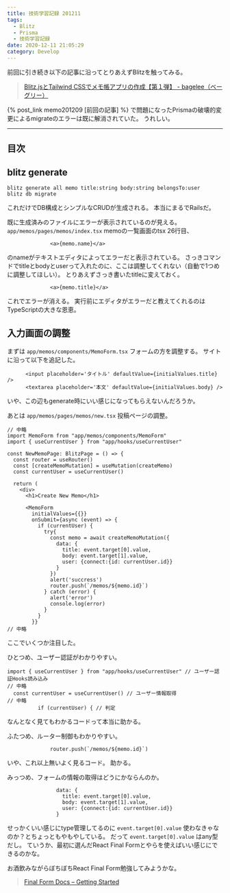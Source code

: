 ```yaml
---
title: 技術学習記録 201211
tags:
  - Blitz
  - Prisma
  - 技術学習記録
date: 2020-12-11 21:05:29
category: Develop
---
```



前回に引き続き以下の記事に沿ってとりあえずBlitzを触ってみる。

> [Blitz.jsとTailwind CSSでメモ帳アプリの作成【第１弾】 - bagelee（ベーグリー）](https://bagelee.com/programming/blitz-js-tailwind/)

{% post_link memo201209 [前回の記事] %} で問題になったPrismaの破壊的変更によるmigrateのエラーは既に解消されていた。
うれしい。

<!-- more -->

---

## 目次

<!-- toc -->

## blitz generate

```shell
blitz generate all memo title:string body:string belongsTo:user
blitz db migrate
```

これだけでDB構成とシンプルなCRUDが生成される。
本当にまるでRailsだ。

既に生成済みのファイルにエラーが表示されているのが見える。
`app/memos/pages/memos/index.tsx` memoの一覧画面のtsx 26行目、

```tsx
              <a>{memo.name}</a>
```

のnameがテキストエディタによってエラーだと表示されている。
さっきコマンドでtitleとbodyとuserって入れたのに、ここは調整してくれない（自動で1つめに調整してほしい）。
とりあえずさっき書いたtitleに変えておく。

```tsx
              <a>{memo.title}</a>
```

これでエラーが消える。
実行前にエディタがエラーだと教えてくれるのはTypeScriptの大きな恩恵。

## 入力画面の調整

まずは `app/memos/components/MemoForm.tsx` フォームの方を調整する。
サイトに沿って以下を追記した。

```tsx
      <input placeholder='タイトル' defaultValue={initialValues.title} />
      <textarea placeholder='本文' defaultValue={initialValues.body} />
```

いや、この辺もgenerate時にいい感じになってもらえないんだろうか。

あとは `app/memos/pages/memos/new.tsx` 投稿ページの調整。


```tsx
// 中略
import MemoForm from "app/memos/components/MemoForm"
import { useCurrentUser } from "app/hooks/useCurrentUser"

const NewMemoPage: BlitzPage = () => {
  const router = useRouter()
  const [createMemoMutation] = useMutation(createMemo)
  const currentUser = useCurrentUser()

  return (
    <div>
      <h1>Create New Memo</h1>

      <MemoForm
        initialValues={{}}
        onSubmit={async (event) => {
          if (currentUser) {
            try{
              const memo = await createMemoMutation({
                data: {
                  title: event.target[0].value,
                  body: event.target[1].value,
                  user: {connect:{id: currentUser.id}}
                }
              })
              alert('succress')
              router.push(`/memos/${memo.id}`)
            } catch (error) {
              alert('error')
              console.log(error)
            }
          }
        }}
// 中略
```

ここでいくつか注目した。

ひとつめ、ユーザー認証がわかりやすい。

```tsx
import { useCurrentUser } from "app/hooks/useCurrentUser" // ユーザー認証Hooks読み込み
// 中略
  const currentUser = useCurrentUser() // ユーザー情報取得
// 中略
          if (currentUser) { // 判定
```

なんとなく見てもわかるコードって本当に助かる。

ふたつめ、ルーター制御もわかりやすい。

```tsx
              router.push(`/memos/${memo.id}`)
```
いや、これ以上無いよく見るコード。
助かる。

みっつめ、フォームの情報の取得はどうにかならんのか。

```tsx
                data: {
                  title: event.target[0].value,
                  body: event.target[1].value,
                  user: {connect:{id: currentUser.id}}
                }
```

せっかくいい感じにtype管理してるのに `event.target[0].value` 使わなきゃなのか？とちょっともやもやしている。
だって `event.target[0].value` はany型だし。
ていうか、最初に選んだReact Final Formとやらを使えばいい感じにできるのかな。

お酒飲みながらぼちぼちReact Final Form勉強してみようかな。

> [Final Form Docs – Getting Started](https://final-form.org/docs/react-final-form/getting-started)
